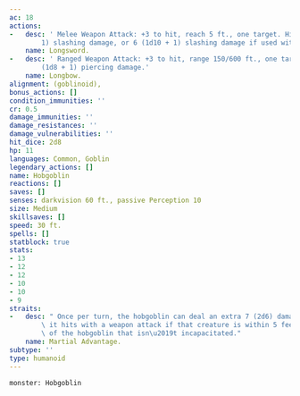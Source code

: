 ```yaml
---
ac: 18
actions:
-   desc: ' Melee Weapon Attack: +3 to hit, reach 5 ft., one target. Hit: 5 (1d8 +
        1) slashing damage, or 6 (1d10 + 1) slashing damage if used with two hands.'
    name: Longsword.
-   desc: ' Ranged Weapon Attack: +3 to hit, range 150/600 ft., one target. Hit: 5
        (1d8 + 1) piercing damage.'
    name: Longbow.
alignment: (goblinoid),
bonus_actions: []
condition_immunities: ''
cr: 0.5
damage_immunities: ''
damage_resistances: ''
damage_vulnerabilities: ''
hit_dice: 2d8
hp: 11
languages: Common, Goblin
legendary_actions: []
name: Hobgoblin
reactions: []
saves: []
senses: darkvision 60 ft., passive Perception 10
size: Medium
skillsaves: []
speed: 30 ft.
spells: []
statblock: true
stats:
- 13
- 12
- 12
- 10
- 10
- 9
straits:
-   desc: " Once per turn, the hobgoblin can deal an extra 7 (2d6) damage to a creature\
        \ it hits with a weapon attack if that creature is within 5 feet of an ally\
        \ of the hobgoblin that isn\u2019t incapacitated."
    name: Martial Advantage.
subtype: ''
type: humanoid
---
```

```statblock
monster: Hobgoblin
```